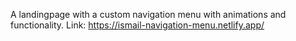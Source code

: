 A landingpage with a custom navigation menu with animations and functionality.
Link: https://ismail-navigation-menu.netlify.app/